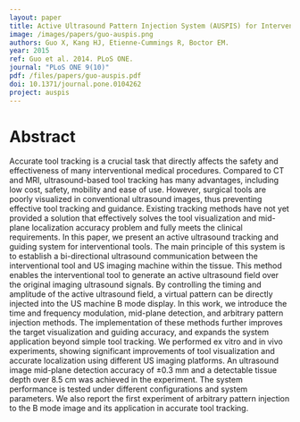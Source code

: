 ```yaml
---
layout: paper
title: Active Ultrasound Pattern Injection System (AUSPIS) for Interventional Tool Guidance
image: /images/papers/guo-auspis.png
authors: Guo X, Kang HJ, Etienne-Cummings R, Boctor EM.
year: 2015
ref: Guo et al. 2014. PLoS ONE.
journal: "PLoS ONE 9(10)"
pdf: /files/papers/guo-auspis.pdf
doi: 10.1371/journal.pone.0104262
project: auspis
---
```


# Abstract
Accurate tool tracking is a crucial task that directly affects the safety and effectiveness of many interventional medical procedures. Compared to CT and MRI, ultrasound-based tool tracking has many advantages, including low cost, safety, mobility and ease of use. However, surgical tools are poorly visualized in conventional ultrasound images, thus preventing effective tool tracking and guidance. Existing tracking methods have not yet provided a solution that effectively solves the tool visualization and mid-plane localization accuracy problem and fully meets the clinical requirements. In this paper, we present an active ultrasound tracking and guiding system for interventional tools. The main principle of this system is to establish a bi-directional ultrasound communication between the interventional tool and US imaging machine within the tissue. This method enables the interventional tool to generate an active ultrasound field over the original imaging ultrasound signals. By controlling the timing and amplitude of the active ultrasound field, a virtual pattern can be directly injected into the US machine B mode display. In this work, we introduce the time and frequency modulation, mid-plane detection, and arbitrary pattern injection methods. The implementation of these methods further improves the target visualization and guiding accuracy, and expands the system application beyond simple tool tracking. We performed ex vitro and in vivo experiments, showing significant improvements of tool visualization and accurate localization using different US imaging platforms. An ultrasound image mid-plane detection accuracy of ±0.3 mm and a detectable tissue depth over 8.5 cm was achieved in the experiment. The system performance is tested under different configurations and system parameters. We also report the first experiment of arbitrary pattern injection to the B mode image and its application in accurate tool tracking.

